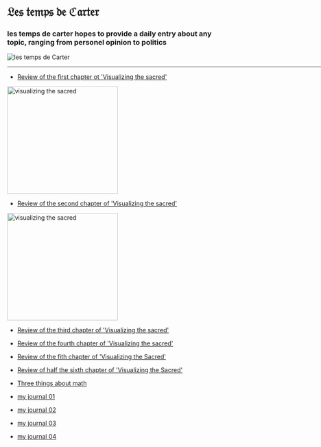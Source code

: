 # 𝔏𝔢𝔰 𝔱𝔢𝔪𝔭𝔰 𝔡𝔢 ℭ𝔞𝔯𝔱𝔢𝔯
### les temps de carter hopes to provide a daily entry about any topic, ranging from personel opinion to politics

![les temps de Carter](https://github.com/LeCarterTimes/LeCarterTimes.github.io/assets/149635328/7b91fa1d-1296-44d6-b7f4-f6cb2957cb00)

<hr width="5000" />
 
- [Review of the first chapter ot 'Visualizing the sacred'](https://lecartertimes.github.io/postone.html)

<img src="https://github.com/LeCarterTimes/LeCarterTimes.github.io/assets/149635328/6e418336-0b17-4592-a6e0-a8e222958079" alt="visualizing the sacred" height="250" width="258">

- [Review of the second chapter of 'Visualizing the sacred'](https://lecartertimes.github.io/posttwo.html)

<img src="https://github.com/LeCarterTimes/LeCarterTimes.github.io/assets/149635328/8653f5e4-7b41-4511-b77f-7f25286cf747" alt="visualizing the sacred" height="250" width="258">

- [Review of the third chapter of 'Visualizing the sacred'](https://lecartertimes.github.io/postthree.html)

- [Review of the fourth chapter of 'Visualizing the sacred'](https://lecartertimes.github.io/postfour.html)

- [Review of the fith chapter of 'Visualizing the Sacred'](https://lecartertimes.github.io/postfive.html)

- [Review of half the sixth chapter of 'Visualizing the Sacred'](https://lecartertimes.github.io/postsixandonehalf.html)

- [Three things about math](https://lecartertimes.github.io/articleone.html)

- [my journal 01](https://lecartertimes.github.io/articletwo.html)

- [my journal 02](https://lecartertimes.github.io/articlethree.html)

- [my journal 03](https://lecartertimes.github.io/articlefour.html)

- [my journal 04](https://lecartertimes.github.io/articlefive.html)
